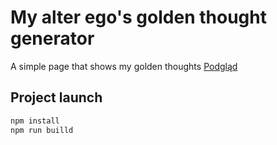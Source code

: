 
# My alter ego's golden thought generator
A simple page that shows my golden thoughts
[Podgląd](https://tomaszjader.github.io/rick-and-morty-react/)
## Project launch
```sh
npm install
npm run builld
```

